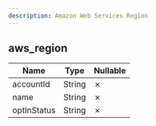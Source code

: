 ```yaml
---
description: Amazon Web Services Region
---
```

aws_region
----------

| **Name**    | **Type** | **Nullable** |
| ----------- | -------- | ------------ |
| accountId   | String   | &cross;      |
| name        | String   | &cross;      |
| optInStatus | String   | &cross;      |

